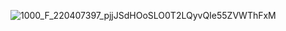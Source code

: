 
![1000_F_220407397_pjjJSdHOoSLO0T2LQyvQIe55ZVWThFxM](https://github.com/user-attachments/assets/ccbf6379-48c7-421c-af37-5bcf90fb7944)

